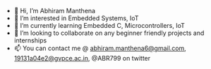 - 👋 Hi, I’m Abhiram Manthena
- 👀 I’m interested in Embedded Systems, IoT
- 🌱 I’m currently learning Embedded C, Microcontrollers, IoT
- 💞️ I’m looking to collaborate on any beginner friendly projects and internships
- 📫 You can contact me @ abhiram.manthena6@gmail.com, 19131a04e2@gvpce.ac.in, @ABR799 on twitter
